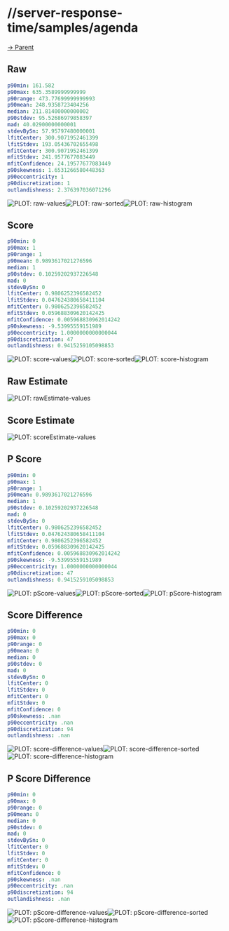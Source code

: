 
# //server-response-time/samples/agenda

[→ Parent](../..)


## Raw


```yaml
p90min: 161.582
p90max: 635.3589999999999
p90range: 473.77699999999993
p90mean: 248.9358723404256
median: 211.81400000000002
p90stdev: 95.52686979858397
mad: 40.02900000000001
stdevBySn: 57.95797480000001
lfitCenter: 300.9071952461399
lfitStdev: 193.05436702655498
mfitCenter: 300.9071952461399
mfitStdev: 241.9577677083449
mfitConfidence: 24.19577677083449
p90skewness: 1.6531266580448363
p90eccentricity: 1
p90discretization: 1
outlandishness: 2.376397036071296

```

![PLOT: raw-values](./raw/values.svg)![PLOT: raw-sorted](./raw/sorted.svg)![PLOT: raw-histogram](./raw/histogram.svg)
## Score


```yaml
p90min: 0
p90max: 1
p90range: 1
p90mean: 0.9893617021276596
median: 1
p90stdev: 0.10259202937226548
mad: 0
stdevBySn: 0
lfitCenter: 0.9806252396582452
lfitStdev: 0.047624380658411104
mfitCenter: 0.9806252396582452
mfitStdev: 0.059688309620142425
mfitConfidence: 0.005968830962014242
p90skewness: -9.53995559151989
p90eccentricity: 1.0000000000000044
p90discretization: 47
outlandishness: 0.9415259105098853

```

![PLOT: score-values](./score/values.svg)![PLOT: score-sorted](./score/sorted.svg)![PLOT: score-histogram](./score/histogram.svg)
## Raw Estimate

![PLOT: rawEstimate-values](./rawEstimate/values.svg)
## Score Estimate

![PLOT: scoreEstimate-values](./scoreEstimate/values.svg)
## P Score


```yaml
p90min: 0
p90max: 1
p90range: 1
p90mean: 0.9893617021276596
median: 1
p90stdev: 0.10259202937226548
mad: 0
stdevBySn: 0
lfitCenter: 0.9806252396582452
lfitStdev: 0.047624380658411104
mfitCenter: 0.9806252396582452
mfitStdev: 0.059688309620142425
mfitConfidence: 0.005968830962014242
p90skewness: -9.53995559151989
p90eccentricity: 1.0000000000000044
p90discretization: 47
outlandishness: 0.9415259105098853

```

![PLOT: pScore-values](./pScore/values.svg)![PLOT: pScore-sorted](./pScore/sorted.svg)![PLOT: pScore-histogram](./pScore/histogram.svg)
## Score Difference


```yaml
p90min: 0
p90max: 0
p90range: 0
p90mean: 0
median: 0
p90stdev: 0
mad: 0
stdevBySn: 0
lfitCenter: 0
lfitStdev: 0
mfitCenter: 0
mfitStdev: 0
mfitConfidence: 0
p90skewness: .nan
p90eccentricity: .nan
p90discretization: 94
outlandishness: .nan

```

![PLOT: score-difference-values](./score-difference/values.svg)![PLOT: score-difference-sorted](./score-difference/sorted.svg)![PLOT: score-difference-histogram](./score-difference/histogram.svg)
## P Score Difference


```yaml
p90min: 0
p90max: 0
p90range: 0
p90mean: 0
median: 0
p90stdev: 0
mad: 0
stdevBySn: 0
lfitCenter: 0
lfitStdev: 0
mfitCenter: 0
mfitStdev: 0
mfitConfidence: 0
p90skewness: .nan
p90eccentricity: .nan
p90discretization: 94
outlandishness: .nan

```

![PLOT: pScore-difference-values](./pScore-difference/values.svg)![PLOT: pScore-difference-sorted](./pScore-difference/sorted.svg)![PLOT: pScore-difference-histogram](./pScore-difference/histogram.svg)